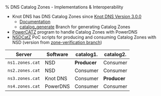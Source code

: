 % DNS Catalog Zones - Implementations & Interoperability

* Knot DNS has DNS Catalog Zones since [Knot DNS Version 3.0.0](https://www.knot-dns.cz/2020-09-09-version-300.html)
  * [Documentation](https://www.knot-dns.cz/docs/3.0/html/configuration.html#catalog-zones)
  * [catalog_generate](https://gitlab.nic.cz/knot/knot-dns/-/tree/catalog_generate) Branch for generating Catalog Zones
* [PowerCATZ](https://github.com/PowerDNS/powercatz/) program to handle Catalog Zones with PowerDNS
* [NSDCatZ](https://github.com/IETF-Hackathon/NSDCatZ) PoC scripts for producing and consuming Catalog Zones with NSD (version from [zone-verification branch](https://github.com/NLnetLabs/nsd/tree/zone-verification))


| Server          | Software | catalog1.    | catalog2.    |
|-----------------|----------|--------------|--------------|
| `ns1.zones.cat` | NSD      | **Producer** | Consumer     |
| `ns2.zones.cat` | NSD      | Consumer     | Consumer     |
| `ns3.zones.cat` | Knot DNS | Consumer     | **Producer** |
| `ns4.zones.cat` | PowerDNS | Consumer     | Consumer     |

